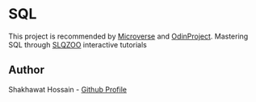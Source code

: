 # SQL
This project is recommended by [Microverse](https://www.microverse.org/) and [OdinProject](https://www.theodinproject.com/courses/databases/lessons/sql).
 Mastering SQL through [SLQZOO](https://sqlzoo.net/wiki/SQL_Tutorial) interactive tutorials

 ## Author
Shakhawat Hossain - [Github Profile](https://github.com/shshamim63)